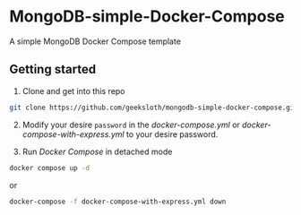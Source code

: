 # MongoDB-simple-Docker-Compose
A simple MongoDB Docker Compose template

## Getting started
1. Clone and get into this repo
```bash
git clone https://github.com/geeksloth/mongodb-simple-docker-compose.git && cd mongodb-simple-docker-compose
```

2. Modify your desire ```password``` in the *docker-compose.yml* or *docker-compose-with-express.yml* to your desire password.

3. Run *Docker Compose* in detached mode
```bash
docker compose up -d
```
or
```bash
docker-compose -f docker-compose-with-express.yml down
```

